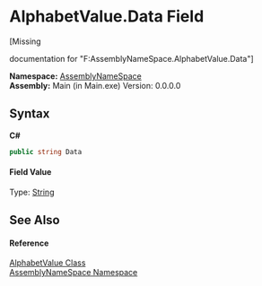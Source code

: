 # AlphabetValue.Data Field
 

\[Missing <summary> documentation for "F:AssemblyNameSpace.AlphabetValue.Data"\]

**Namespace:**&nbsp;<a href="6bcc80ef-5cfd-db5f-1eb2-7297d1c16397">AssemblyNameSpace</a><br />**Assembly:**&nbsp;Main (in Main.exe) Version: 0.0.0.0

## Syntax

**C#**<br />
``` C#
public string Data
```


#### Field Value
Type: <a href="http://msdn2.microsoft.com/en-us/library/s1wwdcbf" target="_blank">String</a>

## See Also


#### Reference
<a href="a4a2143f-52be-d84e-9ab0-079c87bedfcf">AlphabetValue Class</a><br /><a href="6bcc80ef-5cfd-db5f-1eb2-7297d1c16397">AssemblyNameSpace Namespace</a><br />